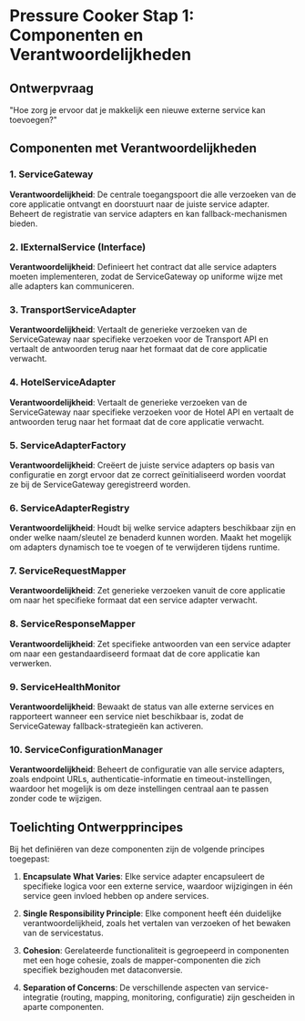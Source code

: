 # Pressure Cooker Stap 1: Componenten en Verantwoordelijkheden

## Ontwerpvraag
"Hoe zorg je ervoor dat je makkelijk een nieuwe externe service kan toevoegen?"

## Componenten met Verantwoordelijkheden

### 1. ServiceGateway
**Verantwoordelijkheid**: De centrale toegangspoort die alle verzoeken van de core applicatie ontvangt en doorstuurt naar de juiste service adapter. Beheert de registratie van service adapters en kan fallback-mechanismen bieden.

### 2. IExternalService (Interface)
**Verantwoordelijkheid**: Definieert het contract dat alle service adapters moeten implementeren, zodat de ServiceGateway op uniforme wijze met alle adapters kan communiceren.

### 3. TransportServiceAdapter
**Verantwoordelijkheid**: Vertaalt de generieke verzoeken van de ServiceGateway naar specifieke verzoeken voor de Transport API en vertaalt de antwoorden terug naar het formaat dat de core applicatie verwacht.

### 4. HotelServiceAdapter
**Verantwoordelijkheid**: Vertaalt de generieke verzoeken van de ServiceGateway naar specifieke verzoeken voor de Hotel API en vertaalt de antwoorden terug naar het formaat dat de core applicatie verwacht.

### 5. ServiceAdapterFactory
**Verantwoordelijkheid**: Creëert de juiste service adapters op basis van configuratie en zorgt ervoor dat ze correct geïnitialiseerd worden voordat ze bij de ServiceGateway geregistreerd worden.

### 6. ServiceAdapterRegistry
**Verantwoordelijkheid**: Houdt bij welke service adapters beschikbaar zijn en onder welke naam/sleutel ze benaderd kunnen worden. Maakt het mogelijk om adapters dynamisch toe te voegen of te verwijderen tijdens runtime.

### 7. ServiceRequestMapper
**Verantwoordelijkheid**: Zet generieke verzoeken vanuit de core applicatie om naar het specifieke formaat dat een service adapter verwacht.

### 8. ServiceResponseMapper
**Verantwoordelijkheid**: Zet specifieke antwoorden van een service adapter om naar een gestandaardiseerd formaat dat de core applicatie kan verwerken.

### 9. ServiceHealthMonitor
**Verantwoordelijkheid**: Bewaakt de status van alle externe services en rapporteert wanneer een service niet beschikbaar is, zodat de ServiceGateway fallback-strategieën kan activeren.

### 10. ServiceConfigurationManager
**Verantwoordelijkheid**: Beheert de configuratie van alle service adapters, zoals endpoint URLs, authenticatie-informatie en timeout-instellingen, waardoor het mogelijk is om deze instellingen centraal aan te passen zonder code te wijzigen.

## Toelichting Ontwerpprincipes

Bij het definiëren van deze componenten zijn de volgende principes toegepast:

1. **Encapsulate What Varies**: Elke service adapter encapsuleert de specifieke logica voor een externe service, waardoor wijzigingen in één service geen invloed hebben op andere services.

2. **Single Responsibility Principle**: Elke component heeft één duidelijke verantwoordelijkheid, zoals het vertalen van verzoeken of het bewaken van de servicestatus.

3. **Cohesion**: Gerelateerde functionaliteit is gegroepeerd in componenten met een hoge cohesie, zoals de mapper-componenten die zich specifiek bezighouden met dataconversie.

4. **Separation of Concerns**: De verschillende aspecten van service-integratie (routing, mapping, monitoring, configuratie) zijn gescheiden in aparte componenten. 